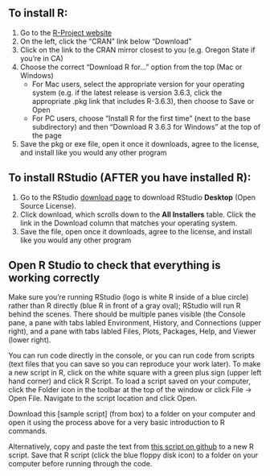 

## To install R:
1.	Go to the [R-Project website](https://www.r-project.org/)
2.	On the left, click the “CRAN” link below “Download”
3.	Click on the link to the CRAN mirror closest to you (e.g. Oregon State if you’re in CA)
4.	Choose the correct “Download R for…” option from the top (Mac or Windows)
    * For Mac users, select the appropriate version for your operating system (e.g. if the latest release is version 3.6.3, click the appropriate .pkg link that includes R-3.6.3), then choose to Save or Open
    *	For PC users, choose “Install R for the first time” (next to the base subdirectory) and then “Download R 3.6.3 for Windows” at the top of the page
5.	Save the pkg or exe file, open it once it downloads, agree to the license, and install like you would any other program

## To install RStudio (AFTER you have installed R):
1.	Go to the RStudio [download page](https://www.rstudio.com/products/rstudio/download/) to download RStudio **Desktop** (Open Source License). 
2.	Click download, which scrolls down to the **All Installers** table. Click the link in the Download column that matches your operating system.
3.	Save the file, open once it downloads, agree to the license, and install like you would any other program

## Open R Studio to check that everything is working correctly
Make sure you’re running RStudio (logo is white R inside of a blue circle) rather than R directly (blue R in front of a gray oval); RStudio will run R behind the scenes. There should be multiple panes visible (the Console pane, a pane with tabs labled Environment, History, and Connections (upper right), and a pane with tabs labled Files, Plots, Packages, Help, and Viewer (lower right). 

You can run code directly in the console, or you can run code from scripts (text files that you can save so you can reproduce your work later). To make a new script in R, click on the white square with a green plus sign (upper left hand corner) and click R Script. To load a script saved on your computer, click the Folder icon in the toolbar at the top of the window or click File -> Open File. Navigate to the script location and click Open. 

Download this [sample script] (from box) to a folder on your computer and open it using the process above for a very basic introduction to R commands. 

Alternatively, copy and paste the text from [this script on github](https://github.com/ldnagel/spatial-r-for-gis-users/blob/a3e0ecea3a0826a1ecf3d3fe69cfef55b9d56f95/scripts/r-basics-code.R) to a new R script. Save that R script (click the blue floppy disk icon) to a folder on your computer before running through the code.
